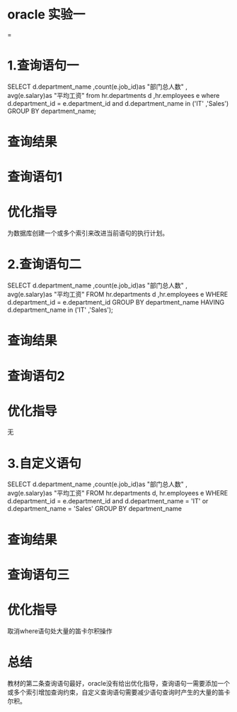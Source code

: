 # oracle 实验一
=
# 1.查询语句一
SELECT d.department_name ,count(e.job_id)as "部门总人数" ,
avg(e.salary)as "平均工资"
from hr.departments d ,hr.employees e
where d.department_id = e.department_id
and d.department_name in ('IT' ,'Sales')
GROUP BY department_name;
# 查询结果
# 查询语句1

# 优化指导
为数据库创建一个或多个索引来改进当前语句的执行计划。

# 2.查询语句二
SELECT d.department_name ,count(e.job_id)as "部门总人数" ,
avg(e.salary)as "平均工资"
FROM hr.departments d ,hr.employees e
WHERE d.department_id = e.department_id
GROUP BY department_name
HAVING d.department_name in ('IT' ,'Sales');
# 查询结果
# 查询语句2

# 优化指导
无

# 3.自定义语句
SELECT d.department_name ,count(e.job_id)as "部门总人数" ,
avg(e.salary)as "平均工资"
FROM hr.departments d, hr.employees e
WHERE d.department_id = e.department_id
and d.department_name = 'IT' or d.department_name = 'Sales'
GROUP BY department_name 
# 查询结果
# 查询语句三

# 优化指导
取消where语句处大量的笛卡尔积操作

# 总结
教材的第二条查询语句最好，oracle没有给出优化指导，查询语句一需要添加一个或多个索引增加查询约束，自定义查询语句需要减少语句查询时产生的大量的笛卡尔积。
